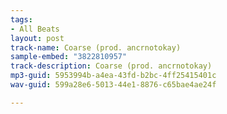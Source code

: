 ```yaml
---
tags:
- All Beats
layout: post
track-name: Coarse (prod. ancrnotokay)
sample-embed: "3822810957"
track-description: Coarse (prod. ancrnotokay)
mp3-guid: 5953994b-a4ea-43fd-b2bc-4ff25415401c
wav-guid: 599a28e6-5013-44e1-8876-c65bae4ae24f

---
```

